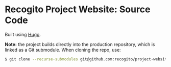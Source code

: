 # Recogito Project Website: Source Code

Built using [Hugo](https://gohugo.io/).

__Note:__ the project builds directly into the production repository, which is linked as a Git submodule. When 
cloning the repo, use:

```sh
$ git clone --recurse-submodules git@github.com:recogito/project-website-source.git
```
